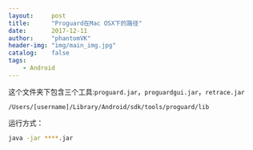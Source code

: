 ```yaml
---
layout:     post
title:      "Proguard在Mac OSX下的路径"
date:       2017-12-11
author:     "phantomVK"
header-img: "img/main_img.jpg"
catalog:    false
tags:
    - Android
---
```


这个文件夹下包含三个工具:`proguard.jar`，`proguardgui.jar`，`retrace.jar`

```
/Users/[username]/Library/Android/sdk/tools/proguard/lib
```

运行方式：

```bash
java -jar ****.jar
```


